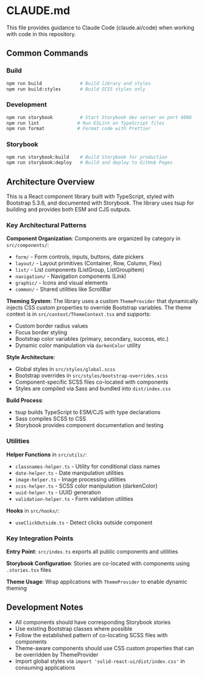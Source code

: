 # CLAUDE.md

This file provides guidance to Claude Code (claude.ai/code) when working with code in this repository.

## Common Commands

### Build
```bash
npm run build              # Build library and styles
npm run build:styles       # Build SCSS styles only
```

### Development
```bash
npm run storybook          # Start Storybook dev server on port 6006
npm run lint              # Run ESLint on TypeScript files
npm run format            # Format code with Prettier
```

### Storybook
```bash
npm run storybook:build    # Build Storybook for production
npm run storybook:deploy   # Build and deploy to GitHub Pages
```

## Architecture Overview

This is a React component library built with TypeScript, styled with Bootstrap 5.3.6, and documented with Storybook. The library uses tsup for building and provides both ESM and CJS outputs.

### Key Architectural Patterns

**Component Organization**: Components are organized by category in `src/components/`:
- `form/` - Form controls, inputs, buttons, date pickers
- `layout/` - Layout primitives (Container, Row, Column, Flex)
- `list/` - List components (ListGroup, ListGroupItem)
- `navigation/` - Navigation components (Link)
- `graphic/` - Icons and visual elements
- `common/` - Shared utilities like ScrollBar

**Theming System**: The library uses a custom `ThemeProvider` that dynamically injects CSS custom properties to override Bootstrap variables. The theme context is in `src/context/ThemeContext.tsx` and supports:
- Custom border radius values
- Focus border styling
- Bootstrap color variables (primary, secondary, success, etc.)
- Dynamic color manipulation via `darkenColor` utility

**Style Architecture**: 
- Global styles in `src/styles/global.scss`
- Bootstrap overrides in `src/styles/bootstrap-overrides.scss`
- Component-specific SCSS files co-located with components
- Styles are compiled via Sass and bundled into `dist/index.css`

**Build Process**: 
- tsup builds TypeScript to ESM/CJS with type declarations
- Sass compiles SCSS to CSS
- Storybook provides component documentation and testing

### Utilities

**Helper Functions** in `src/utils/`:
- `classnames-helper.ts` - Utility for conditional class names
- `date-helper.ts` - Date manipulation utilities
- `image-helper.ts` - Image processing utilities
- `scss-helper.ts` - SCSS color manipulation (darkenColor)
- `uuid-helper.ts` - UUID generation
- `validation-helper.ts` - Form validation utilities

**Hooks** in `src/hooks/`:
- `useClickOutside.ts` - Detect clicks outside component

### Key Integration Points

**Entry Point**: `src/index.ts` exports all public components and utilities

**Storybook Configuration**: Stories are co-located with components using `.stories.tsx` files

**Theme Usage**: Wrap applications with `ThemeProvider` to enable dynamic theming

## Development Notes

- All components should have corresponding Storybook stories
- Use existing Bootstrap classes where possible
- Follow the established pattern of co-locating SCSS files with components
- Theme-aware components should use CSS custom properties that can be overridden by ThemeProvider
- Import global styles via `import 'solid-react-ui/dist/index.css'` in consuming applications